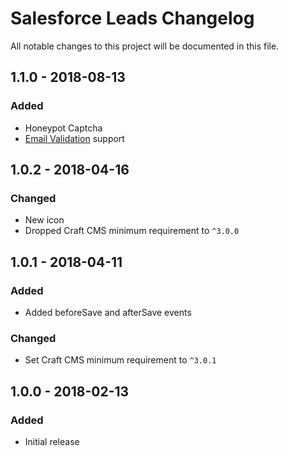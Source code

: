 # Salesforce Leads Changelog

All notable changes to this project will be documented in this file.

## 1.1.0 - 2018-08-13

### Added
- Honeypot Captcha
- [Email Validation](https://github.com/lukeyouell/craft-emailvalidator) support

## 1.0.2 - 2018-04-16

### Changed
- New icon
- Dropped Craft CMS minimum requirement to `^3.0.0`

## 1.0.1 - 2018-04-11

### Added
- Added beforeSave and afterSave events

### Changed
- Set Craft CMS minimum requirement to `^3.0.1`

## 1.0.0 - 2018-02-13

### Added
- Initial release
